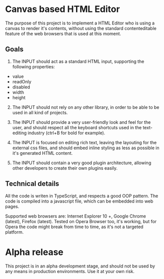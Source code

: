 # Canvas based HTML Editor

The purpose of this project is to implement a HTML Editor who is using
a canvas to render it's contents, without using the standard contenteditable
feature of the web browsers that is used at this moment.

## Goals

1. The INPUT should act as a standard HTML input, supporting the following
   properties:

  * value
  * readOnly
  * disabled
  * width
  * height

2. The INPUT should not rely on any other library, in order to be able to
   be used in all kind of projects.

3. The INPUT should provide a very user-friendly look and feel for the user,
   and should respect all the keyboard shortcuts used in the text-editing
   industry (ctrl+B for bold for example).

4. The INPUT is focused on editing rich text, leaving the layouting for the external
   css files, and should embed inline styling as less as possible in it's generated
   HTML content.

5. The INPUT should contain a very good plugin architecture, allowing other
   developers to create their own plugins easily.

## Technical details

All the code is writen in TypeScript, and respects a good OOP pattern. The code is compiled
into a javascript file, which can be embedded into web pages.

Supported web browsers are: Internet Explorer 10 +, Google Chrome (latest), Firefox (latest).
Tested on Opera Browser too, it's working, but for Opera the code might break from time to
time, as it's not a targeted platform.

# Alpha release

This project is in an alpha development stage, and should not be used by any means
in production environments. Use it at your own risk.
